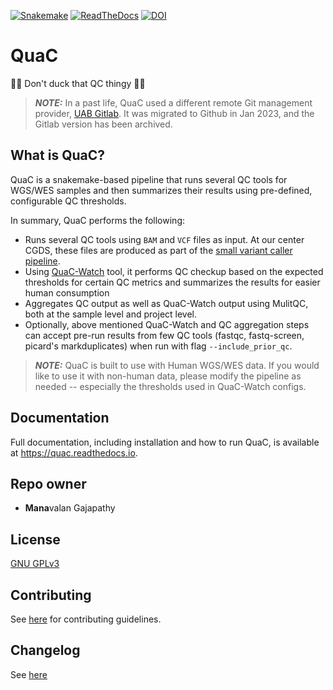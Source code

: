 [![Snakemake](https://img.shields.io/badge/snakemake-6.0.5-brightgreen.svg?style=flat)](https://snakemake.readthedocs.io)
[![ReadTheDocs](https://readthedocs.org/projects/quac/badge/?version=latest)](https://quac.readthedocs.io/en/stable/)
[![DOI](https://zenodo.org/badge/593702083.svg)](https://zenodo.org/badge/latestdoi/593702083)


# QuaC

🦆🦆 Don't duck that QC thingy 🦆🦆


> **_NOTE:_**  In a past life, QuaC used a different remote Git management provider, [UAB
> Gitlab](https://gitlab.rc.uab.edu/center-for-computational-genomics-and-data-science/public/quac). It was migrated to
> Github in Jan 2023, and the Gitlab version has been archived.


## What is QuaC?

QuaC is a snakemake-based pipeline that runs several QC tools for WGS/WES samples and then summarizes their results
using pre-defined, configurable QC thresholds.

In summary, QuaC performs the following:

- Runs several QC tools using `BAM` and `VCF` files as input. At our center CGDS, these files are produced as part of
  the [small variant caller
  pipeline](https://gitlab.rc.uab.edu/center-for-computational-genomics-and-data-science/sciops/pipelines/small_variant_caller_pipeline).
- Using [QuaC-Watch](./docs/quac_watch.md) tool, it performs QC checkup based on the expected thresholds for certain QC metrics and summarizes
  the results for easier human consumption
- Aggregates QC output as well as QuaC-Watch output using MulitQC, both at the sample level and project level.
- Optionally, above mentioned QuaC-Watch and QC aggregation steps can accept pre-run results from few QC tools (fastqc,
   fastq-screen, picard's markduplicates) when run with flag `--include_prior_qc`. 


> **_NOTE:_**  QuaC is built to use with Human WGS/WES data. If you would like to use it with non-human data, please
> modify the pipeline as needed -- especially the thresholds used in QuaC-Watch configs.


## Documentation

Full documentation, including installation and how to run QuaC, is available at https://quac.readthedocs.io.


## Repo owner

* **Mana**valan Gajapathy


## License

[GNU GPLv3](./LICENSE)


## Contributing

See [here](./docs/CONTRIBUTING.md) for contributing guidelines.


## Changelog

See [here](./docs/Changelog.md)